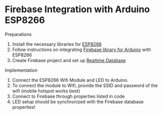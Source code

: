 # Firebase Integration with Arduino ESP8266

Preparations
1. Install the necessary libraries for [ESP8266](https://arduino-esp8266.readthedocs.io/en/latest/installing.html)
2. Follow instructions on integrating [Firebase library for Arduino](https://github.com/FirebaseExtended/firebase-arduino) with ESP8266
3. Create Firebase project and set up [Realtime Database](https://firebase.google.com/docs/database/)

Implementation
1. Connect the ESP8266 Wifi Module and LED to Arduino.
2. To connect the module to Wifi, provide the SSID and password of the wifi (mobile hotspot works best)
3. Connect to Firebase through properties listed in code
4. LED setup should be synchronized with the Firebase database properties!

